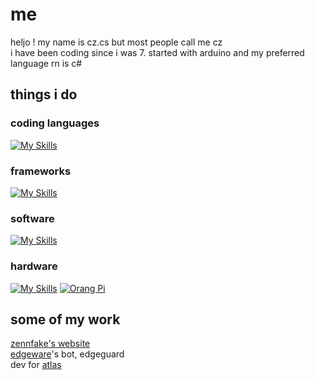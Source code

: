 # me
heljo ! my name is cz.cs but most people call me cz <br />
i have been coding since i was 7. started with arduino and my preferred language rn is c#

## things i do
### coding languages
[![My Skills](https://skillicons.dev/icons?i=cpp,cs,python,html,css,js,nodejs)](https://skillicons.dev)
### frameworks
[![My Skills](https://skillicons.dev/icons?i=dotnet,unity,haxeflixel,haxe)](https://skillicons.dev)
### software
[![My Skills](https://skillicons.dev/icons?i=ai,pr,ps,robloxstudio,mongodb,docker,postman,heroku,bitbucket,linux)](https://skillicons.dev)
### hardware
[![My Skills](https://skillicons.dev/icons?i=raspberrypi)](https://skillicons.dev)
[![Orang Pi](https://raw.githubusercontent.com/yasngleer/awesome-orange-pi/master/logo.jpg)](https://orangepi.org)

## some of my work
[zennfake's website](https://zenfake.com)<br />
[edgeware](https://discord.gg/edgeware)'s bot, edgeguard<br />
dev for [atlas](https://discord.gg/urhARkWWBU)
